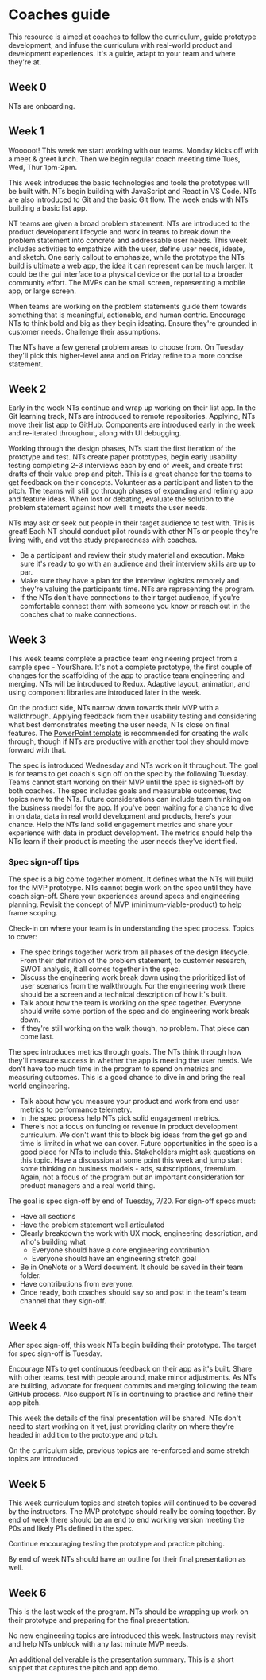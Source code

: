 # Coaches guide

This resource is aimed at coaches to follow the curriculum, guide prototype development, and infuse the curriculum with real-world product and development experiences. It's a guide, adapt to your team and where they're at.

## Week 0

NTs are onboarding.

## Week 1

Wooooot! This week we start working with our teams. Monday kicks off with a meet & greet lunch. Then we begin regular coach meeting time Tues, Wed, Thur 1pm-2pm. 

This week introduces the basic technologies and tools the prototypes will be built with. NTs begin building with JavaScript and React in VS Code. NTs are also introduced to Git and the basic Git flow. The week ends with NTs building a basic list app.

NT teams are given a broad problem statement. NTs are introduced to the product development lifecycle and work in teams to break down the problem statement into concrete and addressable user needs. This week includes activities to empathize with the user, define user needs, ideate, and sketch. One early callout to emphasize, while the prototype the NTs build is ultimate a web app, the idea it can represent can be much larger. It could be the gui interface to a physical device or the portal to a broader community effort. The MVPs can be small screen, representing a mobile app, or large screen.

When teams are working on the problem statements guide them towards something that is meaningful, actionable, and human centric. Encourage NTs to think bold and big as they begin ideating. Ensure they're grounded in customer needs. Challenge their assumptions.

The NTs have a few general problem areas to choose from. On Tuesday they'll pick this higher-level area and on Friday refine to a more concise statement. 

## Week 2

Early in the week NTs continue and wrap up working on their list app. In the Git learning track, NTs are introduced to remote repositories.  Applying, NTs move their list app to GitHub. Components are introduced early in the week and re-iterated throughout, along with UI debugging.

Working through the design phases, NTs  start the first iteration of the prototype and test. NTs create paper prototypes, begin early usability testing completing 2-3 interviews each by end of week, and create first drafts of their value prop and pitch. This is a great chance for the teams to get feedback on their concepts. Volunteer as a participant and listen to the pitch. The teams will still go through phases of expanding and refining app and feature ideas. When lost or debating, evaluate the solution to the problem statement against how well it meets the user needs.

NTs may ask or seek out people in their target audience to test with. This is great! Each NT should conduct pilot rounds with other NTs or people they're living with, and vet the study preparedness with coaches.

* Be a participant and review their study material and execution. Make sure it's ready to go with an audience and their interview skills are up to par.
* Make sure they have a plan for the interview logistics remotely and they're valuing the participants time. NTs are representing the program.
* If the NTs don't have connections to their target audience, if you're comfortable connect them with someone you know or reach out in the coaches chat to make connections.

## Week 3

This week teams complete a practice team engineering project from a sample spec - YourShare. It's not a complete prototype, the first couple of changes for the scaffolding of the app to practice team engineering and merging. NTs will be introduced to Redux. Adaptive layout, animation, and using component libraries are introduced later in the week.

On the product side, NTs narrow down towards their MVP with a walkthrough. Applying feedback from their usability testing and considering what best demonstrates meeting the user needs, NTs close on final features. The [PowerPoint template](https://github.com/tnt-summer-academy/Curriculum/blob/main/Reference/Wireframe%20template.pptx) is recommended for creating the walk through, though if NTs are productive with another tool they should move forward with that.

The spec is introduced Wednesday and NTs work on it throughout. The goal is for teams to get coach's sign off on the spec by the following Tuesday. Teams cannot start working on their MVP until the spec is signed-off by both coaches. The spec includes goals and measurable outcomes, two topics new to the NTs. Future considerations can include team thinking on the business model for the app. If you've been waiting for a chance to dive in on data, data in real world development and products, here's your chance. Help the NTs land solid engagement metrics and share your experience with data in product development. The metrics should help the NTs learn if their product is meeting the user needs they've identified.

### Spec sign-off tips

The spec is a big come together moment. It defines what the NTs will build for the MVP prototype. NTs cannot begin work on the spec until they have coach sign-off. Share your experiences around specs and engineering planning. Revisit the concept of MVP (minimum-viable-product) to help frame scoping.

Check-in on where your team is in understanding the spec process. Topics to cover:

* The spec brings together work from all phases of the design lifecycle. From their definition of the problem statement, to customer research, SWOT analysis, it all comes together in the spec.
* Discuss the engineering work break down using the prioritized list of user scenarios from the walkthrough. For the engineering work there should be a screen and a technical description of how it's built.
* Talk about how the team is working on the spec together. Everyone should write some portion of the spec and do engineering work break down.
* If they're still working on the walk though, no problem. That piece can come last.

The spec introduces metrics through goals. The NTs think through how they'll measure success in whether the app is meeting the user needs. We don't have too much time in the program to spend on metrics and measuring outcomes. This is a good chance to dive in and bring the real world engineering.

* Talk about how you measure your product and work from end user metrics to performance telemetry.
* In the spec process help NTs pick solid engagement metrics.
* There's not a focus on funding or revenue in product development curriculum. We don't want this to block big ideas from the get go and time is limited in what we can cover. Future opportunities in the spec is a good place for NTs to include this. Stakeholders might ask questions on this topic. Have a discussion at some point this week and jump start some thinking on business models - ads, subscriptions, freemium. Again, not a focus of the program but an important consideration for product managers and a real world thing.

The goal is spec sign-off by end of Tuesday, 7/20. For sign-off specs must:

* Have all sections
* Have the problem statement well articulated
* Clearly breakdown the work with UX mock, engineering description, and who's building what
     * Everyone should have a core engineering contribution
     * Everyone should have an engineering stretch goal
* Be in OneNote or a Word document. It should be saved in their team folder.
* Have contributions from everyone.
* Once ready, both coaches should say so and post in the team's team channel that they sign-off.

## Week 4

After spec sign-off, this week NTs begin building their prototype. The target for spec sign-off is Tuesday. 

Encourage NTs to get continuous feedback on their app as it's built. Share with other teams, test with people around, make minor adjustments. As NTs are building, advocate for frequent commits and merging following the team GitHub process. Also support NTs in continuing to practice and refine their app pitch.

This week the details of the final presentation will be shared. NTs don't need to start working on it yet, just providing clarity on where they're headed in addition to the prototype and pitch.

On the curriculum side, previous topics are re-enforced and some stretch topics are introduced.

## Week 5

This week curriculum topics and stretch topics will continued to be covered by the instructors. The MVP prototype should really be coming together. By end of week there should be an end to end working version meeting the P0s and likely P1s defined in the spec.

Continue encouraging testing the prototype and practice pitching.

By end of week NTs should have an outline for their final presentation as well.

## Week 6

This is the last week of the program. NTs should be wrapping up work on their prototype and preparing for the final presentation.

No new engineering topics are introduced this week. Instructors may revisit and help NTs unblock with any last minute MVP needs.

An additional deliverable is the presentation summary. This is a short snippet that captures the pitch and app demo.
